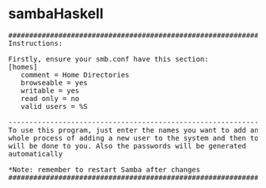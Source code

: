 # sambaHaskell
<pre>
################################################################
Instructions: 

Firstly, ensure your smb.conf have this section:
[homes]
   comment = Home Directories
   browseable = yes
   writable = yes
   read only = no
   valid users = %S

----------------------------------------------------------------
To use this program, just enter the names you want to add and the
whole process of adding a new user to the system and then to Samba
will be done to you. Also the passwords will be generated 
automatically

*Note: remember to restart Samba after changes
################################################################
</pre>
